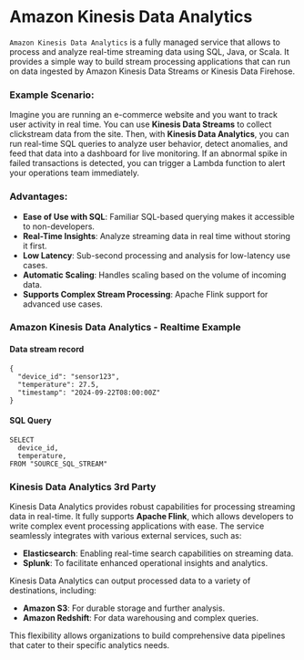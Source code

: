 # Amazon Kinesis Data Analytics

`Amazon Kinesis Data Analytics` is a fully managed service that allows to process and analyze real-time streaming data using SQL, Java, or Scala. It provides a simple way to build stream processing applications that can run on data ingested by Amazon Kinesis Data Streams or Kinesis Data Firehose.

### Example Scenario:

Imagine you are running an e-commerce website and you want to track user activity in real time. You can use **Kinesis Data Streams** to collect clickstream data from the site. Then, with **Kinesis Data Analytics**, you can run real-time SQL queries to analyze user behavior, detect anomalies, and feed that data into a dashboard for live monitoring. If an abnormal spike in failed transactions is detected, you can trigger a Lambda function to alert your operations team immediately.

### Advantages:
- **Ease of Use with SQL**: Familiar SQL-based querying makes it accessible to non-developers.
- **Real-Time Insights**: Analyze streaming data in real time without storing it first.
- **Low Latency**: Sub-second processing and analysis for low-latency use cases.
- **Automatic Scaling**: Handles scaling based on the volume of incoming data.
- **Supports Complex Stream Processing**: Apache Flink support for advanced use cases.


### Amazon Kinesis Data Analytics - Realtime Example

#### Data stream record

```
{
  "device_id": "sensor123",
  "temperature": 27.5,
  "timestamp": "2024-09-22T08:00:00Z"
}
```

#### SQL Query

```
SELECT
  device_id,
  temperature,
FROM "SOURCE_SQL_STREAM"
```

### Kinesis Data Analytics 3rd Party

Kinesis Data Analytics provides robust capabilities for processing streaming data in real-time. It fully supports **Apache Flink**, which allows developers to write complex event processing applications with ease. The service seamlessly integrates with various external services, such as:

- **Elasticsearch**: Enabling real-time search capabilities on streaming data.
- **Splunk**: To facilitate enhanced operational insights and analytics.

Kinesis Data Analytics can output processed data to a variety of destinations, including:

- **Amazon S3**: For durable storage and further analysis.
- **Amazon Redshift**: For data warehousing and complex queries.

This flexibility allows organizations to build comprehensive data pipelines that cater to their specific analytics needs.

